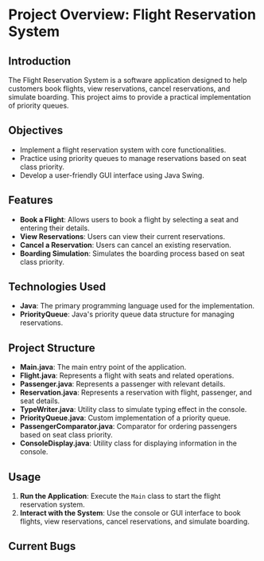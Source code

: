 # Project Overview: Flight Reservation System

## Introduction
The Flight Reservation System is a software application designed to help customers book flights, view reservations, cancel reservations, and simulate boarding. This project aims to provide a practical implementation of priority queues.

## Objectives
- Implement a flight reservation system with core functionalities.
- Practice using priority queues to manage reservations based on seat class priority.
- Develop a user-friendly GUI interface using Java Swing.

## Features
- **Book a Flight**: Allows users to book a flight by selecting a seat and entering their details.
- **View Reservations**: Users can view their current reservations.
- **Cancel a Reservation**: Users can cancel an existing reservation.
- **Boarding Simulation**: Simulates the boarding process based on seat class priority.

## Technologies Used
- **Java**: The primary programming language used for the implementation.
- **PriorityQueue**: Java's priority queue data structure for managing reservations.

## Project Structure
- **Main.java**: The main entry point of the application.
- **Flight.java**: Represents a flight with seats and related operations.
- **Passenger.java**: Represents a passenger with relevant details.
- **Reservation.java**: Represents a reservation with flight, passenger, and seat details.
- **TypeWriter.java**: Utility class to simulate typing effect in the console.
- **PriorityQueue.java**: Custom implementation of a priority queue.
- **PassengerComparator.java**: Comparator for ordering passengers based on seat class priority.
- **ConsoleDisplay.java**: Utility class for displaying information in the console.

## Usage
1. **Run the Application**: Execute the `Main` class to start the flight reservation system.
2. **Interact with the System**: Use the console or GUI interface to book flights, view reservations, cancel reservations, and simulate boarding.

## Current Bugs


